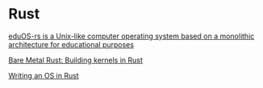 # Rust

[eduOS-rs is a Unix-like computer operating system based on a monolithic architecture for educational purposes](https://rwth-os.github.io/eduOS-rs/)

[Bare Metal Rust: Building kernels in Rust](http://www.randomhacks.net/bare-metal-rust/)

[Writing an OS in Rust](https://os.phil-opp.com/)